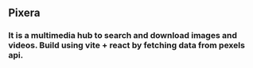 ## Pixera
### **It is a multimedia hub to search and download images and videos. Build using vite + react by fetching data from pexels api.**
